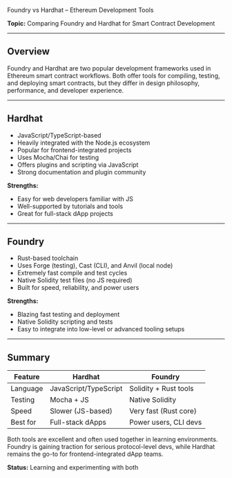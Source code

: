 Foundry vs Hardhat – Ethereum Development Tools

**Topic:** Comparing Foundry and Hardhat for Smart Contract Development

---

## Overview
Foundry and Hardhat are two popular development frameworks used in Ethereum smart contract workflows. Both offer tools for compiling, testing, and deploying smart contracts, but they differ in design philosophy, performance, and developer experience.

---

## Hardhat
- JavaScript/TypeScript-based
- Heavily integrated with the Node.js ecosystem
- Popular for frontend-integrated projects
- Uses Mocha/Chai for testing
- Offers plugins and scripting via JavaScript
- Strong documentation and plugin community

**Strengths:**
- Easy for web developers familiar with JS
- Well-supported by tutorials and tools
- Great for full-stack dApp projects

---

## Foundry
- Rust-based toolchain
- Uses Forge (testing), Cast (CLI), and Anvil (local node)
- Extremely fast compile and test cycles
- Native Solidity test files (no JS required)
- Built for speed, reliability, and power users

**Strengths:**
- Blazing fast testing and deployment
- Native Solidity scripting and tests
- Easy to integrate into low-level or advanced tooling setups

---

## Summary
| Feature            | Hardhat              | Foundry                |
|--------------------|----------------------|------------------------|
| Language           | JavaScript/TypeScript| Solidity + Rust tools  |
| Testing            | Mocha + JS           | Native Solidity        |
| Speed              | Slower (JS-based)    | Very fast (Rust core)  |
| Best for           | Full-stack dApps     | Power users, CLI devs  |

Both tools are excellent and often used together in learning environments. Foundry is gaining traction for serious protocol-level devs, while Hardhat remains the go-to for frontend-integrated dApp teams.

**Status:** Learning and experimenting with both

